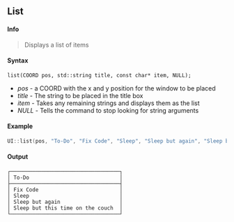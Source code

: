 ## List <!-- {docsify-ignore} -->
#### Info
> Displays a list of items
#### Syntax
`list(COORD pos, std::string title, const char* item, NULL);`

* *pos* - a COORD with the x and y position for the window to be placed
* *title* - The string to be placed in the title box
* *item* - Takes any remaining strings and displays them as the list
* *NULL* - Tells the command to stop looking for string arguments

#### Example
```C++
UI::list(pos, "To-Do", "Fix Code", "Sleep", "Sleep but again", "Sleep but this time on the couch", NULL);
```

#### Output
```
┌───────────────────────────────────┐
│ To-Do                             │
├───────────────────────────────────┤
│ Fix Code                          │
│ Sleep                             │
│ Sleep but again                   │
│ Sleep but this time on the couch  │
└───────────────────────────────────┘
```